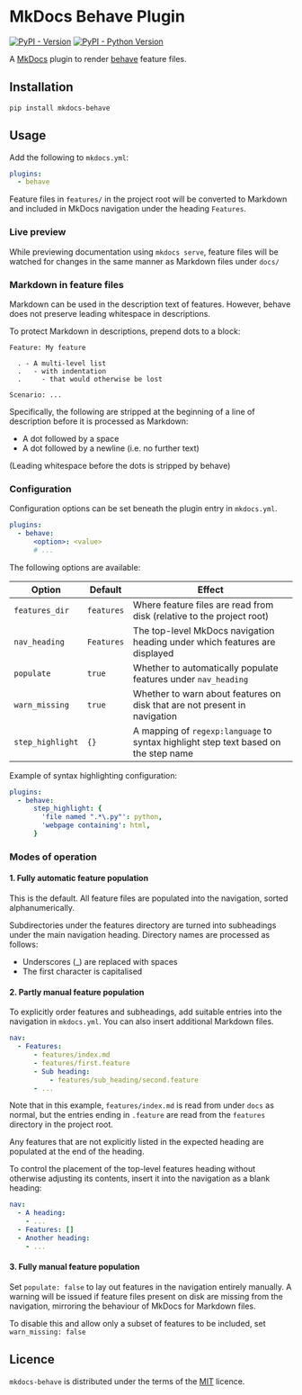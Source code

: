 # MkDocs Behave Plugin

[![PyPI - Version](https://img.shields.io/pypi/v/mkdocs-behave.svg)](https://pypi.org/project/mkdocs-behave)
[![PyPI - Python Version](https://img.shields.io/pypi/pyversions/mkdocs-behave.svg)](https://pypi.org/project/mkdocs-behave)

A [MkDocs](https://www.mkdocs.org/) plugin to render [behave](https://behave.readthedocs.io/) feature files.

## Installation

```console
pip install mkdocs-behave
```

## Usage

Add the following to `mkdocs.yml`:
```yaml
plugins:
  - behave
```

Feature files in `features/` in the project root will be converted to Markdown
and included in MkDocs navigation under the heading `Features`.

### Live preview

While previewing documentation using `mkdocs serve`, feature files will be
watched for changes in the same manner as Markdown files under `docs/`

### Markdown in feature files

Markdown can be used in the description text of features. However, behave does
not preserve leading whitespace in descriptions.

To protect Markdown in descriptions, prepend dots to a block:

```gherkin
Feature: My feature

  . - A multi-level list
  .   - with indentation
  .     - that would otherwise be lost

Scenario: ...
```

Specifically, the following are stripped at the beginning of a line of
description before it is processed as Markdown:
- A dot followed by a space
- A dot followed by a newline (i.e. no further text)

(Leading whitespace before the dots is stripped by behave)

### Configuration

Configuration options can be set beneath the plugin entry in `mkdocs.yml`.

```yaml
plugins:
  - behave:
      <option>: <value>
      # ...
```

The following options are available:

| Option           | Default    | Effect                                                                              |
|------------------|------------|-------------------------------------------------------------------------------------|
| `features_dir`   | `features` | Where feature files are read from disk (relative to the project root)               |
| `nav_heading`    | `Features` | The top-level MkDocs navigation heading under which features are displayed          |
| `populate`       | `true`     | Whether to automatically populate features under `nav_heading`                      |
| `warn_missing`   | `true`     | Whether to warn about features on disk that are not present in navigation           |
| `step_highlight` | `{}`       | A mapping of `regexp:language` to syntax highlight step text based on the step name |

Example of syntax highlighting configuration:
```yaml
plugins:
  - behave:
      step_highlight: {
        'file named ".*\.py"': python,
        'webpage containing': html,
      }
```

### Modes of operation

#### 1. Fully automatic feature population

This is the default. All feature files are populated into the navigation, sorted
alphanumerically.

Subdirectories under the features directory are turned into subheadings under
the main navigation heading. Directory names are processed as follows:
- Underscores (_) are replaced with spaces
- The first character is capitalised

#### 2. Partly manual feature population

To explicitly order features and subheadings, add suitable entries into
the navigation in `mkdocs.yml`. You can also insert additional Markdown files.

```yaml
nav:
  - Features:
      - features/index.md
      - features/first.feature
      - Sub heading:
          - features/sub_heading/second.feature
      - ...
```

Note that in this example, `features/index.md` is read from under `docs` as
normal, but the entries ending in `.feature` are read from the `features`
directory in the project root.

Any features that are not explicitly listed in the expected heading are
populated at the end of the heading.

To control the placement of the top-level features heading without otherwise adjusting
its contents, insert it into the navigation as a blank heading:
```yaml
nav:
  - A heading:
    - ...
  - Features: []
  - Another heading:
    - ...
```

#### 3. Fully manual feature population

Set `populate: false` to lay out features in the navigation entirely manually.
A warning will be issued if feature files present on disk are missing from the
navigation, mirroring the behaviour of MkDocs for Markdown files.

To disable this and allow only a subset of features to be included, set
`warn_missing: false`


## Licence

`mkdocs-behave` is distributed under the terms of the [MIT](https://spdx.org/licenses/MIT.html) licence.
